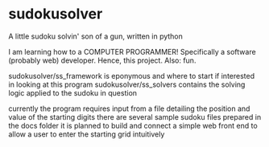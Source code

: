 # sudokusolver
A little sudoku solvin' son of a gun, written in python

I am learning how to a COMPUTER PROGRAMMER! Specifically a software (probably web) developer.
Hence, this project. Also: fun.

sudokusolver/ss_framework is eponymous and where to start if interested in looking at this program
sudokusolver/ss_solvers contains the solving logic applied to the sudoku in question

currently the program requires input from a file detailing the position and value of the starting digits
  there are several sample sudoku files prepared in the docs folder
it is planned to build and connect a simple web front end to allow a user to enter the starting grid intuitively
